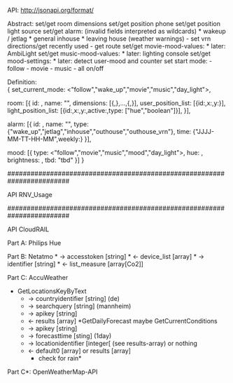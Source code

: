 API:
http://jsonapi.org/format/

Abstract:
set/get room dimensions
set/get position phone
set/get position light source
set/get alarm: 	(invalid fields interpreted as wildcards)
				* wakeup / jetlag
				* general inhouse
				* leaving house (weather warnings)
						- set vrn directions/get recently used 
						- get route
set/get movie-mood-values: * later: AmbiLight
set/get music-mood-values: * later: lighting console
set/get mood-settings: * later: detect user-mood and counter
set start mode:	- follow
				- movie
				- music
				- all on/off
				
Definition:				
{
  set_current_mode: <"follow","wake_up","movie","music","day_light">,
  
  room: [{
    id: <int>,
    name: "<string>",
    dimensions: [{<x>,<y>},...,{<x>,<y>}],
    user_position_list: [{id:<int>,x:<int>,y:<int>}],
    light_position_list: [{id:<int>,x:<int>,y:<int>,active:<boolean>,type: ["hue","boolean"]}],
		  }],
		  
  alarm: [{
	id: <int>,
	name: "<string>",
    type: {"wake_up","jetlag","inhouse","outhouse","outhouse_vrn"},
    time: {"JJJJ-MM-TT-HH-MM",weekly:<boolean>}
		   }],
		   
  mood: [{
	type: <"follow","movie","music","mood","day_light">,
	hue: <int>,
	brightness: <int>,
	tbd: "tbd"
		  }]
}

########################################################################

API RNV_Usage

########################################################################

API CloudRAIL

Part A:
Philips Hue


Part B: 
Netatmo
	* -> accesstoken [string]
	* <- device_list [array]
	* -> identifier [string]
	* <- list_measure [array[Co2]]

Part C:
AccuWeather
  * GetLocationsKeyByText
	* -> countryidentifier [string] (de)
	* -> searchquery [string] (mannheim)
	* -> apikey [string]
	* <- results [array]
  *GetDailyForecast maybe GetCurrentConditions
	* -> apikey [string]
	* -> forecasttime [sting] (1day)
	* -> locationidentifier [integer[ (see results-array) or nothing
	* <- default0 [array] or results [array]
		* check for rain* 

Part C*:
OpenWeatherMap-API

